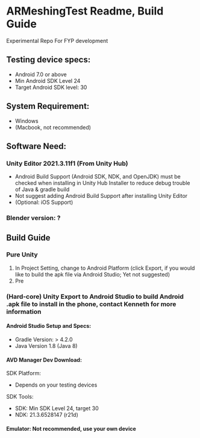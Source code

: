 # ARMeshingTest Readme, Build Guide
Experimental Repo For FYP development

## Testing device specs:
- Android 7.0 or above 
- Min Android SDK Level 24
- Target Android SDK level: 30

## System Requirement:
- Windows
- (Macbook, not recommended)

## Software Need:
### Unity Editor 2021.3.11f1 (From Unity Hub)
- Android Build Support (Android SDK, NDK, and OpenJDK) must be checked when installing in Unity Hub Installer to reduce debug trouble of Java & gradle build
- Not suggest adding Android Build Support after installing Unity Editor
- (Optional: iOS Support)
  
### Blender version: ?


## Build Guide
### Pure Unity
1. In Project Setting, change to Android Platform (click Export, if you would like to build the apk file via Android Studio; Yet not suggested)
2. Pre

### (Hard-core) Unity Export to Android Studio to build Android .apk file to install in the phone, contact Kenneth for more information
#### Android Studio Setup and Specs:
- Gradle Version: > 4.2.0
- Java Version 1.8 (Java 8)

#### AVD Manager Dev Download:
SDK Platform:
- Depends on your testing devices

SDK Tools:
- SDK: Min SDK Level 24, target 30
- NDK: 21.3.6528147 (r21d)
#### Emulator: Not recommended, use your own device
